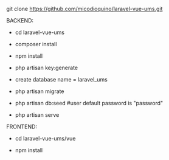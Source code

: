 git clone https://github.com/micodioquino/laravel-vue-ums.git

BACKEND: 

- cd laravel-vue-ums

- composer install

- npm install

- php artisan key:generate

- create database name = laravel_ums

- php artisan migrate

- php artisan db:seed
#user default password is "password"

- php artisan serve

FRONTEND: 

- cd laravel-vue-ums/vue

- npm install

